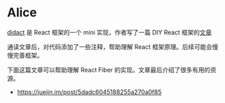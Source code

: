 # Alice

[didact](https://github.com/pomber/didact) 是 React 框架的一个 mini 实现，作者写了一篇 DIY React 框架的[文章](https://pomb.us/build-your-own-react/)

通读文章后，对代码添加了一些注释，帮助理解 React 框架原理。后续可能会慢慢完善框架。

下面这篇文章可以帮助理解 React Fiber 的实现。文章最后介绍了很多有用的资源。
+ https://juejin.im/post/5dadc6045188255a270a0f85
